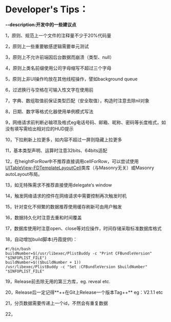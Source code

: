 # Developer's Tips：
**--description:开发中的一些建议点**

1，原则、规范上一个文件的注释量不少于20%代码量

2，原则上一些重要敏感逻辑需要单元测试

3，原则上不允许前端因后台数据而崩溃（类型、null）

4，原则上类名前缀使用公司字母缩写不超过三个字母

5，原则上非UI操作均放在其他线程操作，譬如background queue

6，过滤换行与空格在可输入性文字在使用前

7，字典、数组取值前保证类型匹配（安全取值），构造时注意去除nil对象

8，日期、数字等格式化器使用单例模式写法

9，网络请求前判断必输项及格式eg电话号码、邮箱、昵称、密码等长度格式，如没有填写需给出相对应的HUD提示

10，下拉刷新上拉更多，如内容不超过一屏则隐藏上拉更多

11，基本类型声明、运算时注意32bits、64bits适配

12，在heightForRow中不推荐直接调用cellForRow，可以尝试使用[UITableView-FDTemplateLayoutCell](https://github.com/forkingdog/UITableView-FDTemplateLayoutCell)类库（与Masonry无关）或Masonry autoLayout布局。

13，如无特殊需求不推荐直接使用delegate‘s window

14，触发网络请求的控件在网络请求中需要控制再次触发时机

15，针对变化不频繁的数据推荐使用缓存刷新可由用户触发

16，数据持久化时注意去重和时间覆盖

17，数据库使用时注意open、close等对应操作，时间存储采取标准数据库格式

18，自动增加build脚本(丹霞提供)：
```
#!/bin/bash
buildNumber=$(/usr/libexec/PlistBuddy -c "Print CFBundleVersion" "$INFOPLIST_FILE")
buildNumber=$(($buildNumber + 1))
/usr/libexec/PlistBuddy -c "Set :CFBundleVersion $buildNumber" "$INFOPLIST_FILE"
```

19，Release前去除无用的第三方库，eg. reveal etc.

20，Release后一定记得**++在Git上Release一个版本Tag++** eg：V2.1.1 etc

21，分页数据需要传递上一个id，不然会有重复数据

22，
